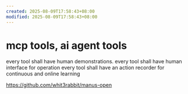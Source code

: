 ```yaml
---
created: 2025-08-09T17:58:43+08:00
modified: 2025-08-09T17:58:43+08:00
---
```


# mcp tools, ai agent tools

every tool shall have human demonstrations.
every tool shall have human interface for operation
every tool shall have an action recorder for continuous and online learning

https://github.com/whit3rabbit/manus-open
